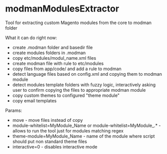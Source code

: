 # modmanModulesExtractor
Tool for extracting custom Magento modules from the core to modman folder

 What it can do right now:
 - create .modman folder and basedir file
 - create modules folders in .modman
 - copy etc/modules/modul_name.xml files
 - create modman file with rule to etc/modules
 - copy files from app/code/ and add a rule to modman
 - detect language files based on config.xml and copying them to modman module
 - detect modules template folders with fuzzy logic, interactively asking user to confirm copying the files to appropriate modman module
 - copy custom themes to configured "theme module"
 - copy email templates
 
 Params:
 - move - move files instead of copy
 - module-whitelist=MyModule_Name or module-whitelist=MyModule_.* - allows to run the tool just for modules matching regex
 - theme-module=MyModule_Name - name of the module where script should put non standard theme files
 - interactive=0 - disables interactive mode



